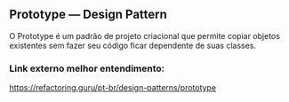 ## Prototype — Design Pattern

O Prototype é um padrão de projeto criacional que permite copiar objetos existentes sem fazer seu código ficar dependente de suas classes.

### Link externo melhor entendimento:
https://refactoring.guru/pt-br/design-patterns/prototype